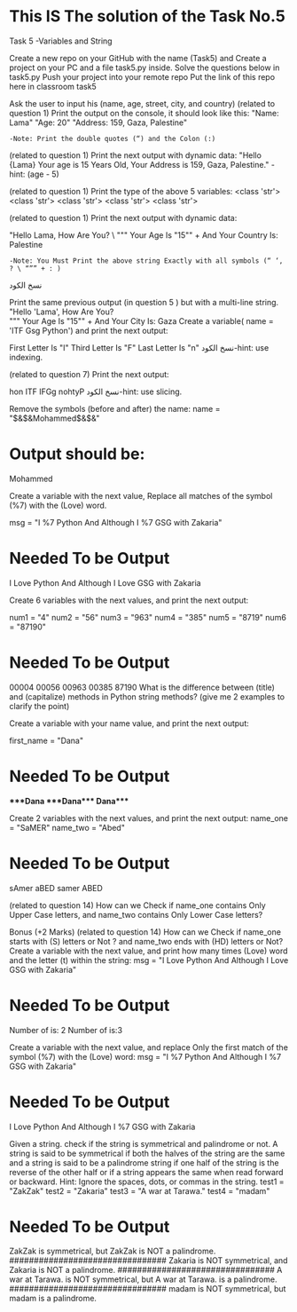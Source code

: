 # This IS The solution of the Task No.5

Task 5 -Variables and String

Create a new repo on your GitHub with the name (Task5) and Create a project on your PC and a file task5.py inside.
Solve the questions below in task5.py
Push your project into your remote repo
Put the link of this repo here in classroom task5

Ask the user to input his (name, age, street, city, and country)
(related to question 1) Print the output on the console, it should look like this:
"Name: Lama"
"Age: 20"
"Address: 159, Gaza, Palestine"

    -Note: Print the double quotes (“) and the Colon (:)

(related to question 1) Print the next output with dynamic data:
"Hello {Lama} Your age is 15 Years Old, Your Address is 159, Gaza, Palestine."
-hint: (age - 5)

(related to question 1) Print the type of the above 5 variables:
<class 'str'> <class 'str'>
<class 'str'> <class 'str'>
<class 'str'>

(related to question 1) Print the next output with dynamic data:

"Hello Lama, How Are You? \ """ Your Age Is "15"" + And Your Country Is: Palestine

    -Note: You Must Print the above string Exactly with all symbols (“ ‘, ? \ “”” + : )

نسخ الكود

Print the same previous output (in question 5 ) but with a multi-line string.
"Hello 'Lama', How Are You? \
""" Your Age Is "15"" + And
Your City Is: Gaza
Create a variable( name = 'ITF Gsg Python') and print the next output:

First Letter Is "I"
Third Letter Is "F"
Last Letter Is "n"
نسخ الكود-hint: use indexing.

(related to question 7) Print the next output:

hon
ITF
IFGg
nohtyP
نسخ الكود-hint: use slicing.

Remove the symbols (before and after) the name:
name = "$&$&Mohammed$&$&"

# Output should be:

Mohammed

Create a variable with the next value, Replace all matches of the symbol (%7) with the (Love) word.

msg = "I %7 Python And Although I %7 GSG with Zakaria"

# Needed To be Output

I Love Python And Although I Love GSG with Zakaria

Create 6 variables with the next values, and print the next output:

num1 = "4"
num2 = "56"
num3 = "963"
num4 = "385"
num5 = "8719"
num6 = "87190"

# Needed To be Output

00004
00056
00963
00385
87190
What is the difference between (title) and (capitalize) methods in Python string methods? (give me 2 examples to clarify the point)

Create a variable with your name value, and print the next output:

first_name = "Dana"

# Needed To be Output

****\*\*\*****Dana
****\*\*\*****Dana****\*\*\*****
Dana****\*\*\*****

Create 2 variables with the next values, and print the next output:
name_one = "SaMER"
name_two = "Abed"

# Needed To be Output

sAmer
aBED
samer
ABED

(related to question 14) How can we Check if name_one contains Only Upper Case letters, and name_two contains Only Lower Case letters?

Bonus (+2 Marks)
(related to question 14) How can we Check if name_one starts with (S) letters or Not ? and name_two ends with (HD) letters or Not?
Create a variable with the next value, and print how many times (Love) word and the letter (t) within the string:
msg = "I Love Python And Although I Love GSG with Zakaria"

# Needed To be Output

Number of <Love> is: 2
Number of <t> is:3

Create a variable with the next value, and replace Only the first match of the symbol (%7) with the (Love) word:
msg = "I %7 Python And Although I %7 GSG with Zakaria"

# Needed To be Output

I Love Python And Although I %7 GSG with Zakaria

Given a string. check if the string is symmetrical and palindrome or not. A string is said to be symmetrical if both the halves of the string are the same and a string is said to be a palindrome string if one half of the string is the reverse of the other half or if a string appears the same when read forward or backward.
Hint: Ignore the spaces, dots, or commas in the string.
test1 = "ZakZak"
test2 = "Zakaria"
test3 = "A war at Tarawa."
test4 = "madam"

# Needed To be Output

ZakZak is symmetrical, but ZakZak is NOT a palindrome.
################################
Zakaria is NOT symmetrical, and Zakaria is NOT a palindrome.
################################
A war at Tarawa. is NOT symmetrical, but A war at Tarawa. is a palindrome.
################################
madam is NOT symmetrical, but madam is a palindrome.

